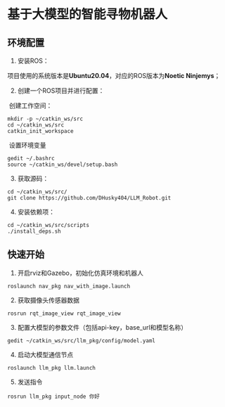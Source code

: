 # 基于大模型的智能寻物机器人

## 环境配置

1. 安装ROS：

​	项目使用的系统版本是**Ubuntu20.04**，对应的ROS版本为**Noetic Ninjemys**；

2. 创建一个ROS项目并进行配置：

​	创建工作空间：

```linux
mkdir -p ~/catkin_ws/src
cd ~/catkin_ws/src
catkin_init_workspace
```

​	设置环境变量

```
gedit ~/.bashrc
source ~/catkin_ws/devel/setup.bash
```

3. 获取源码：

```
cd ~/catkin_ws/src/
git clone https://github.com/DHusky404/LLM_Robot.git
```

4. 安装依赖项：

```
cd ~/catkin_ws/src/scripts
./install_deps.sh
```

## 快速开始

1. 开启rviz和Gazebo，初始化仿真环境和机器人

```
roslaunch nav_pkg nav_with_image.launch 
```

2. 获取摄像头传感器数据

```
rosrun rqt_image_view rqt_image_view 
```

3. 配置大模型的参数文件（包括api-key，base_url和模型名称）

```
gedit ~/catkin_ws/src/llm_pkg/config/model.yaml
```

4. 启动大模型通信节点

```
roslaunch llm_pkg llm.launch
```

5. 发送指令

```
rosrun llm_pkg input_node 你好
```

